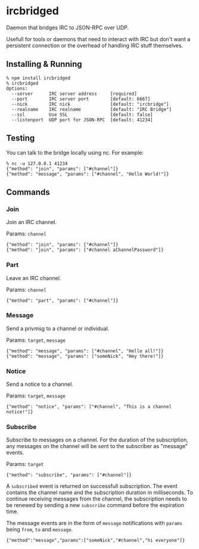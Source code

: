 ircbridged
==========

Daemon that bridges IRC to JSON-RPC over UDP.

Usefull for tools or daemons that need to interact with IRC but don't want a
persistent connection or the overhead of handling IRC stuff themselves.

Installing & Running
--------------------

```
% npm install ircbridged
% ircbridged 
Options:
  --server      IRC server address     [required]
  --port        IRC server port        [default: 6667]
  --nick        IRC nick               [default: "ircbridge"]
  --realname    IRC realname           [default: "IRC Bridge"]
  --ssl         Use SSL                [default: false]
  --listenport  UDP port for JSON-RPC  [default: 41234]
```

Testing
-------

You can talk to the bridge locally using nc. For example:

```
% nc -u 127.0.0.1 41234
{"method": "join", "params": ["#channel"]}
{"method": "message", "params": ["#channel", "Hello World!"]}
```

Commands
--------

### Join

Join an IRC channel.

Params: `channel`

```
{"method": "join", "params": ["#channel"]}
{"method": "join", "params": ["#channel aChannelPassword"]}
```

### Part

Leave an IRC channel.

Params: `channel`

```
{"method": "part", "params": ["#channel"]}
```

### Message

Send a privmsg to a channel or individual.

Params: `target`, `message`

```
{"method": "message", "params": ["#channel", "Hello all!"]}
{"method": "message", "params": ["someNick", "Hey there!"]}
```

### Notice

Send a notice to a channel.

Params: `target`, `message`

```
{"method": "notice", "params": ["#channel", "This is a channel notice!"]}
```

### Subscribe

Subscribe to messages on a channel. For the duration of the
subscription, any messages on the channel will be sent to the subscriber
as "message" events.

Params: `target`

```
{"method": "subscribe", "params": ["#channel"]}
```

A `subscribed` event is returned on successfull subscription. The event
contains the channel name and the subscription duration in milliseconds.
To continue receiving messages from the channel, the subscription needs
to be renewed by sending a new `subscribe` command before the expiration
time.

The message events are in the form of `message` notifications with
`params` being `from`, `to` and `message`.

```
{"method":"message","params":["someNick","#channel","hi everyone"]}
```

